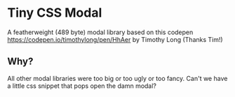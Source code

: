 # Tiny CSS Modal

A featherweight (489 byte) modal library based on this codepen https://codepen.io/timothylong/pen/HhAer by Timothy Long (Thanks Tim!)

## Why?

All other modal libraries were too big or too ugly or too fancy. Can't we have a little css snippet that pops open the damn modal?